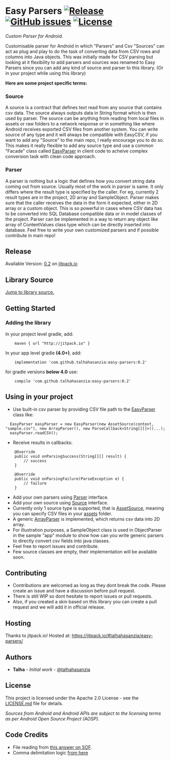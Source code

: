 # Easy Parsers  [![Release](https://jitpack.io/v/talhahasanzia/easy-parsers.svg)](https://jitpack.io/#talhahasanzia/easy-parsers/0.2)  [![GitHub issues](https://img.shields.io/github/issues/talhahasanzia/easy-parsers.svg)](https://github.com/talhahasanzia/easy-parsers/issues)   [![License](https://img.shields.io/badge/License-Apache%202.0-blue.svg)](https://opensource.org/licenses/Apache-2.0)
*Custom Parser for Android.*


Customisable parser for Android in which "Parsers" and Csv "Sources" can act as plug and play to do the task of converting data from CSV rows and columns into Java objects. This was initially made for CSV parsing but looking at it flexibility to add parsers and sources was renamed to Easy Parsers since you can add any kind of source and parser to this library. (Or in your project while using this library)

**Here are some project specific terms:**

### Source
A source is a contract that defines text read from any source that contains csv data. The source always outputs data in String format which is then used by parser. The source can be anything from reading from local files in assets or raw folders to a network response or in something like where Android receives exported CSV files from another system. You can write source of any type and it will always be compatible with EasyCSV, if you want to add any "Source" to the main repo, I really encourage you to do so. This makes it really flexible to add any source type and use a common "Facade" class called [EasyParser](https://github.com/talhahasanzia/EasyCSV/blob/master/easycsvlibrary/src/main/java/com/talhahasanzia/csv/lib/EasyParser.java) in client code to acheive complex conversion task with clean code approach.


### Parser
A parser is nothing but a logic that defines how you convert string data coming out from source. Usually most of the work in parser is same. It only differs where the result type is specified by the caller. For eg, currently 2 result types are in the project, 2D array and SampleObject. Parser makes sure that the caller receives the data in the form it expected, either in 2D array or a custom object. This is so powerful in cases where CSV data has to be converted into SQL Database compatible data or in model classes of the project. Parser can be implemented in a way to return any object like array of ContentValues class type which can be directly inserted into database. Feel free to write your own customized parsers and if possible contribute in main repo!



## Release
Available Version:  [0.2](https://github.com/talhahasanzia/easy-parsers/releases/tag/0.1) on [jitpack.io](https://jitpack.io/#talhahasanzia/EasyCSV/0.1) 


## Library Source
[Jump to library source.](https://github.com/talhahasanzia/easy-parsers/tree/master/easycsvlibrary/src/main/java/com/talhahasanzia/csv)

## Getting Started

### Adding the library

In your project level gradle, add:
```
    maven { url "http://jitpack.io" }
```

In your app level gradle **(4.0+)**, add:
```
    implementation 'com.github.talhahasanzia:easy-parsers:0.2'
```
for gradle versions **below 4.0** use:
```
    compile 'com.github.talhahasanzia:easy-parsers:0.2'
```
## Using in your project
- Use built-in csv parser by providing CSV file path to the [EasyParser](https://github.com/talhahasanzia/easy-parsers/blob/master/easycsvlibrary/src/main/java/com/talhahasanzia/csv/lib/EasyParser.java) class like:
```
  EasyParser easyParser = new EasyParser(new AssetSource(context, "sample.csv"), new ArrayParser(), new ParseCallback<String[][]>()...);
  easyParser.readCSV();
 ```
- Receive results in callbacks:
```
    @Override
    public void onParsingSuccess(String[][] result) {
        // success
    }

    @Override
    public void onParsingFailure(ParseException e) {
        // failure
    }
```

- Add your own parsers using [Parser](https://github.com/talhahasanzia/easy-parsers/blob/master/easycsvlibrary/src/main/java/com/talhahasanzia/csv/core/Parser.java) interface.
- Add your own source using [Source](https://github.com/talhahasanzia/easy-parsers/blob/master/easycsvlibrary/src/main/java/com/talhahasanzia/csv/core/Source.java) interface.
- Currently only 1 source type is supported, that is [AssetSource](https://github.com/talhahasanzia/easy-parsers/blob/master/easycsvlibrary/src/main/java/com/talhahasanzia/csv/sources/AssetSource.java), meaning you can specify CSV files in your [assets](https://github.com/talhahasanzia/easy-parsers/tree/master/app/src/main/assets) folder.
- A generic [ArrayParser](https://github.com/talhahasanzia/easy-parsers/blob/master/easycsvlibrary/src/main/java/com/talhahasanzia/csv/parsers/ArrayParser.java) is implemented, which returns csv data into 2D array. 
- For illustration purposes, a SampleObject class is used in ObjectParser in the sample "app" module to show how can you write generic parsers to directly convert csv fields into java classes.
- Feel free to report issues and contribute.
- Few source classes are empty, their implementation will be available soon.
  


## Contributing

- Contributions are welcomed as long as they dont break the code. Please create an issue and have a discussion before pull request.
- There is still WIP so dont hesitate to report issues or pull requests.
- Also, if you created a skin based on this library you can create a pull request and we will add it in official release.


## Hosting

Thanks to jitpack.io! Hosted at: https://jitpack.io/#talhahasanzia/easy-parsers/

## Authors

* **Talha** - *Initial work* - [@talhahasanzia](https://github.com/talhahasanzia)

## License

This project is licensed under the Apache 2.0 License - see the [LICENSE.md](https://github.com/talhahasanzia/EasyCSV/blob/master/LICENSE) file for details.

*Sources from Android and Android APIs are subject to the licensing terms as per Android Open Source Project (AOSP).*


## Code Credits
- File reading from [this answer on SOF](https://stackoverflow.com/a/9544781/4856761).
- Comma delimitation logic [from here](https://stackoverflow.com/a/15739087/4856761)
